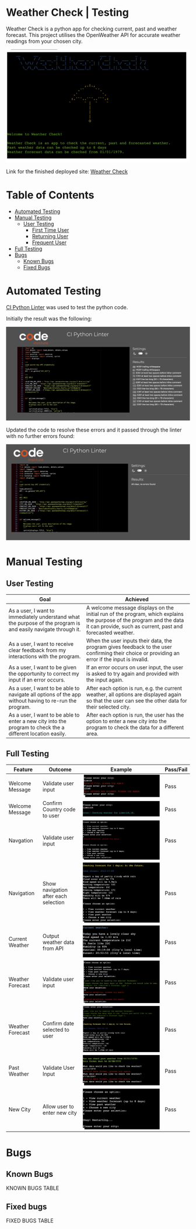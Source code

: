 # Weather Check | Testing

Weather Check is a python app for checking current, past and weather forecast.
This project utilises the OpenWeather API for accurate weather readings from your chosen city.

![Project Overview Image](readme-images/overview.png)

Link for the finished deployed site: [Weather Check](https://weather-check-e66ed6c3dc9b.herokuapp.com/)

# Table of Contents

* [Automated Testing](#automated-testing)
* [Manual Testing](#manual-testing)
    * [User Testing](#user-testing)
        * [First Time User](#first-time-user)
        * [Returning User](#returning-user)
        * [Frequent User](#frequent-user)
* [Full Testing](#full-testing)
* [Bugs](#bugs)
    * [Known Bugs](#known-bugs)
    * [Fixed Bugs](#fixed-bugs)

# Automated Testing

[CI Python Linter](https://pep8ci.herokuapp.com/) was used to test the python code.

Initially the result was the following:

![Pep8 before](readme-images/pep8-before.png)

Updated the code to resolve these errors and it passed through the linter with no further errors found:

![pep8 after](readme-images/pep8-after.png)

# Manual Testing

## User Testing

| **Goal**                                                                                                       | **Achieved**                                                                                                                                                                       |
|----------------------------------------------------------------------------------------------------------------|------------------------------------------------------------------------------------------------------------------------------------------------------------------------------------|
| As a user, I want to immediately understand what the purpose of the program is and easily navigate through it. | A welcome message displays on the initial run of the program, which explains the purpose of the program and the data it can provide, such as current, past and forecasted weather. |
| As a user, I want to receive clear feedback from my interactions with the program.                             | When the user inputs their data, the program gives feedback to the user confirming their choice or providing an error if the input is invalid.                                     |
| As a user, I want to be given the opportunity to correct my input if an error occurs.                          | If an error occurs on user input, the user is asked to try again and provided with the input again.                                                                                |
| As a user, I want to be able to navigate all options of the app without having to re-run the program.          | After each option is run, e.g. the current weather, all options are displayed again so that the user can see the other data for their selected city.                               |
| As a user, I want to be able to enter a new city into the program to check the a different location easily.    | After each option is run, the user has the option to enter a new city into the program to check the data for a different area.                                                     |

## Full Testing

| **Feature**      | **Outcome**                           | **Example**          | **Pass/Fail** |
|------------------|---------------------------------------|----------------------|---------------|
| Welcome Message  | Validate user input                   | ![invalid city input](readme-images/invalid-city.png)   | Pass          |
| Welcome Message  | Confirm Country code to user          | ![valid city input](readme-images/valid-city.png)     | Pass          |
| Navgation        | Validate user input                   | ![invalid navigation](readme-images/invalid_select.png)    | Pass          |
| Navigation       | Show navigation after each selection  | ![Navigation displayed](readme-images/navigation-after-run.png)            | Pass          |
| Current Weather  | Output weather data from API          | ![Current Weather](readme-images/current-weather-test.png)      | Pass          |
| Weather Forecast | Validate user input                   | ![Forecast validation](readme-images/invalid-forecast.png)     | Pass          |
| Weather Forecast | Confirm date selected to user         | ![Confirm forecast date](readme-images/valid-forecast.png)       | Pass          |
| Past Weather     | Validate User Input                   | ![Past weather validation](readme-images/invalid-date.png) | Pass          |
| New City         | Allow user to enter new city          | ![New city input](readme-images/new-input.png)             | Pass          |

# Bugs

## Known Bugs

KNOWN BUGS TABLE

## Fixed bugs

FIXED BUGS TABLE
